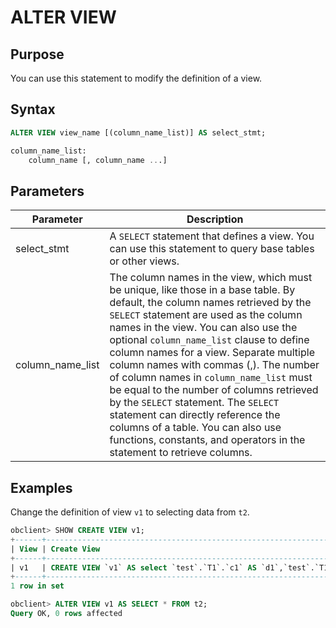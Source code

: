 # ALTER VIEW

## Purpose

You can use this statement to modify the definition of a view.

## Syntax

```sql
ALTER VIEW view_name [(column_name_list)] AS select_stmt;

column_name_list:
    column_name [, column_name ...]
```

## Parameters

| Parameter | Description |
|------------------|---------------------------------------------------------------------------------------------------------------------------------------------------------------------------------------------------------------------------------------------------|
| select_stmt | A `SELECT` statement that defines a view. You can use this statement to query base tables or other views.  |
| column_name_list | The column names in the view, which must be unique, like those in a base table. By default, the column names retrieved by the `SELECT` statement are used as the column names in the view. You can also use the optional `column_name_list` clause to define column names for a view. Separate multiple column names with commas (,). The number of column names in `column_name_list` must be equal to the number of columns retrieved by the `SELECT` statement. The `SELECT` statement can directly reference the columns of a table. You can also use functions, constants, and operators in the statement to retrieve columns.  |

## Examples

Change the definition of view `v1` to selecting data from `t2`.

```sql
obclient> SHOW CREATE VIEW v1;
+------+-----------------------------------------------------------------------------------------------+----------------------+----------------------+
| View | Create View                                                                                   | character_set_client | collation_connection |
+------+-----------------------------------------------------------------------------------------------+----------------------+----------------------+
| v1   | CREATE VIEW `v1` AS select `test`.`T1`.`c1` AS `d1`,`test`.`T1`.`c2` AS `d2` from `test`.`T1` | utf8mb4              | utf8mb4_general_ci   |
+------+-----------------------------------------------------------------------------------------------+----------------------+----------------------+
1 row in set

obclient> ALTER VIEW v1 AS SELECT * FROM t2;
Query OK, 0 rows affected
```
